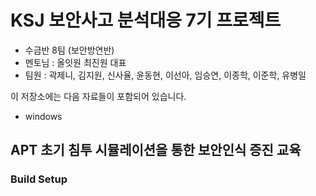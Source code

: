 # KSJ 보안사고 분석대응 7기 프로젝트
* 수금반 8팀 (보안방연반)
* 멘토님 : 올잇원 최진원 대표
* 팀원 : 곽제니, 김지원, 신사율, 윤동현, 이선아, 임승연, 이종학, 이준학, 유병일

이 저장소에는 다음 자료들이 포함되어 있습니다.
* windows 

## APT 초기 침투 시뮬레이션을 통한 보안인식 증진 교육


### Build Setup
